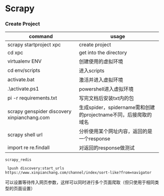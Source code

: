 # Scrapy



### Create Project



| command                                     | usage                                                        |
| ------------------------------------------- | ------------------------------------------------------------ |
| scrapy startproject xpc                     | create project                                               |
| cd xpc                                      | get into the directory                                       |
| virtualenv ENV                              | 创建使用的虚拟环境                                           |
| cd env/scripts                              | 进入scripts                                                  |
| activate.bat                                | 激活并进入虚拟环境                                           |
| .\activate.ps1                              | powershell进入虚拟环境                                       |
| pi -r requirements.txt                      | 写完文档后安装txt内的包                                      |
| scrapy genspider discovery xinpianchang.com | 生成spider，spidername需和创建的projectname不同，后接爬取的域名 |
| scrapy shell url                            | 分析使用某个网址内容，返回的是一个response                   |
| import re re.findall                        | 对返回的response做测试                                       |



```redis
scrapy_redis 

 lpush discovery:start_urls https://www.xinpianchang.com/channel/index/sort-like?from=navigator
```

可以设置等待传入网页参数，这样可以同时进行多个页面爬取（但只使用于相同类型的页面设置）

